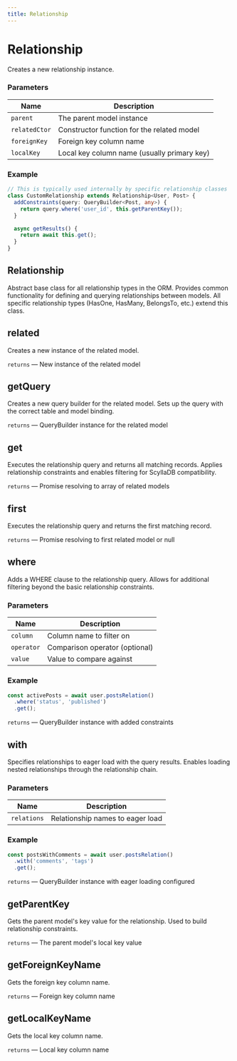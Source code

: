 ```yaml
---
title: Relationship
---
```


# Relationship



Creates a new relationship instance.


### Parameters

| Name | Description |
|------|-------------|
| `parent` | The parent model instance |
| `relatedCtor` | Constructor function for the related model |
| `foreignKey` | Foreign key column name |
| `localKey` | Local key column name (usually primary key) |

### Example

```typescript
// This is typically used internally by specific relationship classes
class CustomRelationship extends Relationship<User, Post> {
  addConstraints(query: QueryBuilder<Post, any>) {
    return query.where('user_id', this.getParentKey());
  }

  async getResults() {
    return await this.get();
  }
}
```




## Relationship


Abstract base class for all relationship types in the ORM.
Provides common functionality for defining and querying relationships between models.
All specific relationship types (HasOne, HasMany, BelongsTo, etc.) extend this class.





## related


Creates a new instance of the related model.




  `returns` — New instance of the related model



## getQuery


Creates a new query builder for the related model.
Sets up the query with the correct table and model binding.




  `returns` — QueryBuilder instance for the related model



## get


Executes the relationship query and returns all matching records.
Applies relationship constraints and enables filtering for ScyllaDB compatibility.




  `returns` — Promise resolving to array of related models



## first


Executes the relationship query and returns the first matching record.




  `returns` — Promise resolving to first related model or null



## where


Adds a WHERE clause to the relationship query.
Allows for additional filtering beyond the basic relationship constraints.


### Parameters

| Name | Description |
|------|-------------|
| `column` | Column name to filter on |
| `operator` | Comparison operator (optional) |
| `value` | Value to compare against |

### Example

```typescript
const activePosts = await user.postsRelation()
  .where('status', 'published')
  .get();
```



  `returns` — QueryBuilder instance with added constraints



## with


Specifies relationships to eager load with the query results.
Enables loading nested relationships through the relationship chain.


### Parameters

| Name | Description |
|------|-------------|
| `relations` | Relationship names to eager load |

### Example

```typescript
const postsWithComments = await user.postsRelation()
  .with('comments', 'tags')
  .get();
```



  `returns` — QueryBuilder instance with eager loading configured



## getParentKey


Gets the parent model&#x27;s key value for the relationship.
Used to build relationship constraints.




  `returns` — The parent model&#x27;s local key value



## getForeignKeyName


Gets the foreign key column name.




  `returns` — Foreign key column name



## getLocalKeyName


Gets the local key column name.




  `returns` — Local key column name



